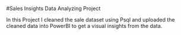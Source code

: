 #Sales Insights Data Analyzing Project

In this Project I cleaned the sale dataset using Psql and uploaded the cleaned data into PowerBI to get a visual insights from the data.
